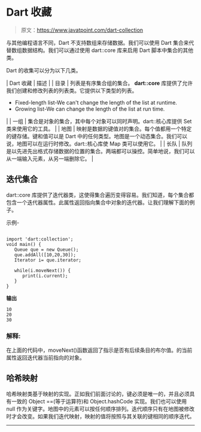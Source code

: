# Dart 收藏

> 原文：<https://www.javatpoint.com/dart-collection>

与其他编程语言不同，Dart 不支持数组来存储数据。我们可以使用 Dart 集合来代替数组数据结构。我们可以通过使用 dart::core 库来启用 Dart 脚本中集合的其他类。

Dart 的收集可以分为以下几类。

| Dart 收藏 | 描述 |
| 目录 | 列表是有序集合组的集合。 **dart::core** 库提供了允许我们创建和修改列表的列表类。它提供以下类型的列表。

*   Fixed-length list-We can't change the length of the list at runtime.
*   Growing list-We can change the length of the list at run time.

 |
| 一组 | 集合是对象的集合，其中每个对象可以同时声明。dart::核心库提供 Set 类来使用它的工具。 |
| 地图 | 映射是数据的键值对的集合。每个值都用一个特定的键存储。键和值可以是 Dart 中的任何类型。地图是一个动态集合。我们可以说，地图可以在运行时修改。dart::核心库使 Map 类可以使用它。 |
| 长队 | 队列是以先进先出格式存储数据的位置的集合。两端都可以操控。简单地说，我们可以从一端输入元素，从另一端删除它。 |

## 迭代集合

dart::core 库提供了迭代器类，这使得集合遍历变得容易。我们知道，每个集合都包含一个迭代器属性。此属性返回指向集合中对象的迭代器。让我们理解下面的例子。

示例-

```

import 'dart:collection'; 
void main() { 
   Queue que = new Queue(); 
   que.addAll([10,20,30]);  
   Iterator i= que.iterator; 

   while(i.moveNext()) { 
      print(i.current); 
   } 
}

```

**输出**

```
10
20
30

```

### 解释:

在上面的代码中，moveNext()函数返回了指示是否有后续条目的布尔值。的当前属性返回迭代器当前指向的对象。

## 哈希映射

哈希映射类基于映射的实现。正如我们前面讨论的，键必须是唯一的，并且必须具有一致的 Object ==(等于运算符)和 Object.hashCode 实现。我们也可以使用 null 作为关键字。地图中的元素可以按任何顺序排列。迭代顺序只有在地图被修改时才会改变。如果我们迭代映射，映射的值将按照与其关联的键相同的顺序迭代。

* * *